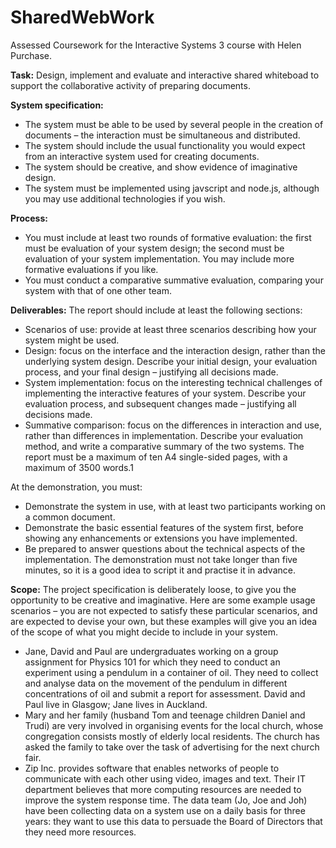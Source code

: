 # SharedWebWork
Assessed Coursework for the Interactive Systems 3 course with Helen Purchase.

**Task:**
Design, implement and evaluate and interactive shared whiteboad to support the collaborative activity of preparing documents.

**System specification:**
* The system must be able to be used by several people in the creation of documents – the interaction must be simultaneous and distributed.
* The system should include the usual functionality you would expect from an interactive system used for creating documents.
* The system should be creative, and show evidence of imaginative design.
* The system must be implemented using javscript and node.js, although you may use additional technologies if you wish.

**Process:**
* You must include at least two rounds of formative evaluation: the first must be evaluation of your system design; the second must be evaluation of your system implementation. You may include more formative evaluations if you like.
* You must conduct a comparative summative evaluation, comparing your system with that of one other team.

**Deliverables:**
The report should include at least the following sections:
* Scenarios of use: provide at least three scenarios describing how your system might be used.
* Design: focus on the interface and the interaction design, rather than the underlying system design. Describe your initial design, your evaluation process, and your final design – justifying all decisions made.
* System implementation: focus on the interesting technical challenges of implementing the interactive features of your system. Describe your evaluation process, and subsequent changes made – justifying all decisions made.
* Summative comparison: focus on the differences in interaction and use, rather than differences in implementation. Describe your evaluation method, and write a comparative summary of the two systems.
The report must be a maximum of ten A4 single-sided pages, with a maximum of 3500 words.1

At the demonstration, you must:

* Demonstrate the system in use, with at least two participants working on a common
document.
* Demonstrate the basic essential features of the system first, before showing any
enhancements or extensions you have implemented.
* Be prepared to answer questions about the technical aspects of the implementation.
The demonstration must not take longer than five minutes, so it is a good idea to script it and practise
it in advance.

**Scope:**
The project specification is deliberately loose, to give you the opportunity to be creative and
imaginative. Here are some example usage scenarios – you are not expected to satisfy these particular
scenarios, and are expected to devise your own, but these examples will give you an idea of the scope
of what you might decide to include in your system.
* Jane, David and Paul are undergraduates working on a group assignment for Physics 101 for
which they need to conduct an experiment using a pendulum in a container of oil. They need
to collect and analyse data on the movement of the pendulum in different concentrations of
oil and submit a report for assessment. David and Paul live in Glasgow; Jane lives in Auckland.
* Mary and her family (husband Tom and teenage children Daniel and Trudi) are very involved in
organising events for the local church, whose congregation consists mostly of elderly local
residents. The church has asked the family to take over the task of advertising for the next
church fair.
* Zip Inc. provides software that enables networks of people to communicate with each other
using video, images and text. Their IT department believes that more computing resources are
needed to improve the system response time. The data team (Jo, Joe and Joh) have been
collecting data on a system use on a daily basis for three years: they want to use this data to
persuade the Board of Directors that they need more resources.
